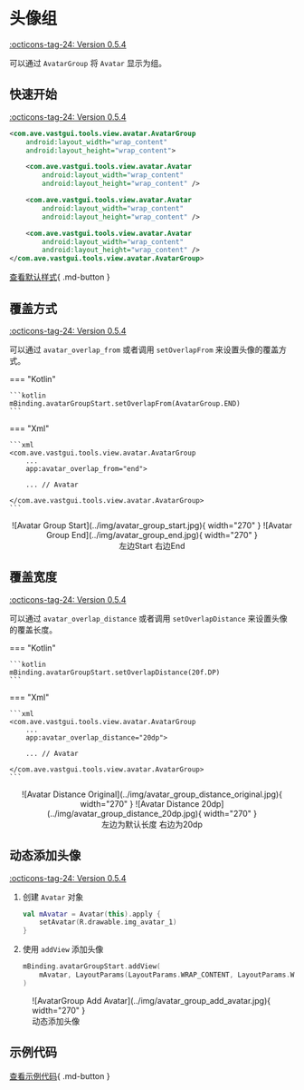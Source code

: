 # 头像组

[:octicons-tag-24: Version 0.5.4](https://sakurajimamaii.github.io/AVE-DOC/version/tools/#054)

可以通过 `AvatarGroup` 将 `Avatar` 显示为组。

## 快速开始

[:octicons-tag-24: Version 0.5.4](https://sakurajimamaii.github.io/AVE-DOC/version/tools/#054)

```xml
<com.ave.vastgui.tools.view.avatar.AvatarGroup
    android:layout_width="wrap_content"
    android:layout_height="wrap_content">

    <com.ave.vastgui.tools.view.avatar.Avatar
        android:layout_width="wrap_content"
        android:layout_height="wrap_content" />

    <com.ave.vastgui.tools.view.avatar.Avatar
        android:layout_width="wrap_content"
        android:layout_height="wrap_content" />

    <com.ave.vastgui.tools.view.avatar.Avatar
        android:layout_width="wrap_content"
        android:layout_height="wrap_content" />
</com.ave.vastgui.tools.view.avatar.AvatarGroup>
```

[查看默认样式](https://github.com/SakurajimaMaii/Android-Vast-Extension/blob/develop/libraries/VastTools/src/main/res/values/styles.xml){ .md-button }

## 覆盖方式

[:octicons-tag-24: Version 0.5.4](https://sakurajimamaii.github.io/AVE-DOC/version/tools/#054)

可以通过 `avatar_overlap_from` 或者调用 `setOverlapFrom` 来设置头像的覆盖方式。

=== "Kotlin"

    ```kotlin
    mBinding.avatarGroupStart.setOverlapFrom(AvatarGroup.END)
    ```

=== "Xml"

    ```xml
    <com.ave.vastgui.tools.view.avatar.AvatarGroup
        ...
        app:avatar_overlap_from="end">

        ... // Avatar

    </com.ave.vastgui.tools.view.avatar.AvatarGroup>
    ```

<center>
![Avatar Group Start](../img/avatar_group_start.jpg){ width="270" }
![Avatar Group End](../img/avatar_group_end.jpg){ width="270" }
<figcaption>左边Start 右边End</figcaption>
</center>

## 覆盖宽度

[:octicons-tag-24: Version 0.5.4](https://sakurajimamaii.github.io/AVE-DOC/version/tools/#054)

可以通过 `avatar_overlap_distance` 或者调用 `setOverlapDistance` 来设置头像的覆盖长度。

=== "Kotlin"

    ```kotlin
    mBinding.avatarGroupStart.setOverlapDistance(20f.DP)
    ```

=== "Xml"

    ```xml
    <com.ave.vastgui.tools.view.avatar.AvatarGroup
        ...
        app:avatar_overlap_distance="20dp">

        ... // Avatar

    </com.ave.vastgui.tools.view.avatar.AvatarGroup>
    ```

<center>
![Avatar Distance Original](../img/avatar_group_distance_original.jpg){ width="270" }
![Avatar Distance 20dp](../img/avatar_group_distance_20dp.jpg){ width="270" }
<figcaption>左边为默认长度 右边为20dp</figcaption>
</center>

## 动态添加头像

[:octicons-tag-24: Version 0.5.4](https://sakurajimamaii.github.io/AVE-DOC/version/tools/#054)

1. 创建 `Avatar` 对象

    ```kotlin
    val mAvatar = Avatar(this).apply {
        setAvatar(R.drawable.img_avatar_1)
    }
    ```

2. 使用 `addView` 添加头像

    ```kotlin
    mBinding.avatarGroupStart.addView(
        mAvatar, LayoutParams(LayoutParams.WRAP_CONTENT, LayoutParams.WRAP_CONTENT)
    )
    ```

<figure markdown>
  ![AvatarGroup Add Avatar](../img/avatar_group_add_avatar.jpg){ width="270" }
  <figcaption>动态添加头像</figcaption>
</figure>

## 示例代码

[查看示例代码](https://github.com/SakurajimaMaii/Android-Vast-Extension/blob/develop/app/src/main/kotlin/com/ave/vastgui/app/activity/view/AvatarActivity.kt){ .md-button }
